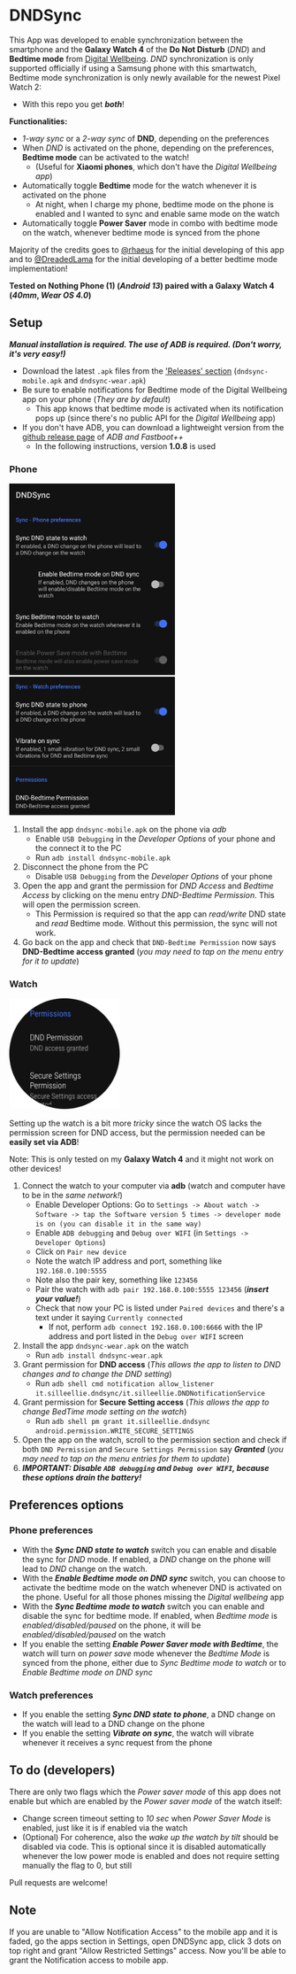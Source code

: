 # DNDSync
This App was developed to enable synchronization between the smartphone and the **Galaxy Watch 4** of the
**Do Not Disturb** (*DND*) and **Bedtime mode** from [Digital Wellbeing](https://play.google.com/store/apps/details?id=com.google.android.apps.wellbeing&hl=en_US).
*DND* synchronization is only supported officially if using a Samsung phone with this smartwatch, Bedtime mode synchronization
is only newly available for the newest Pixel Watch 2:
* With this repo you get ***both***!

**Functionalities:**
* *1-way sync* or a *2-way sync* of **DND**, depending on the preferences
* When *DND* is activated on the phone, depending on the preferences, **Bedtime mode** can be activated to the watch!
   * (Useful for **Xiaomi phones**, which don't have the *Digital Wellbeing app*)
* Automatically toggle **Bedtime** mode for the watch whenever it is activated on the phone
    * At night, when I charge my phone, bedtime mode on the phone is enabled and I wanted to sync and enable same mode on the watch
* Automatically toggle **Power Saver** mode in combo with bedtime mode on the watch, whenever bedtime mode is synced from the phone

Majority of the credits goes to [@rhaeus](https://github.com/rhaeus) for the initial developing of this app
and to [@DreadedLama](https://github.com/DreadedLama) for the initial developing of a better bedtime mode implementation!

**Tested on Nothing Phone (1) (*Android 13*) paired with a Galaxy Watch 4 (*40mm*, *Wear OS 4.0*)**

## Setup

***Manual installation is required. The use of ADB is required. (*Don't worry, it's very easy!*)***

* Download the latest `.apk` files from the ['Releases' section](https://github.com/Silleellie/dnd-bedtime-sync/releases) (`dndsync-mobile.apk` and `dndsync-wear.apk`)
* Be sure to enable notifications for Bedtime mode of the Digital Wellbeing app on your phone (*They are by default*)
    * This app knows that bedtime mode is activated when its notification pops up (since there's no public API for the *Digital Wellbeing* app)
* If you don't have ADB, you can download a lightweight version from the [github release page](https://github.com/K3V1991/ADB-and-FastbootPlusPlus/releases) of *ADB and Fastboot++*
    * In the following instructions, version **1.0.8** is used

### Phone

<p float="left">
  <img src="/images/mobile_1.png" width="300" />
  <img src="/images/mobile_2.png" width="300" />
</p>

1. Install the app `dndsync-mobile.apk` on the phone via *adb*
    * Enable `USB Debugging` in the *Developer Options* of your phone and the connect it to the PC
    * Run `adb install dndsync-mobile.apk`
2. Disconnect the phone from the PC
    * Disable `USB Debugging` from the *Developer Options* of your phone
3. Open the app and grant the permission for *DND Access* and *Bedtime Access* by clicking on the menu entry *DND-Bedtime Permission*. This will open the permission screen.
    * This Permission is required so that the app can *read/write* DND state and *read* Bedtime mode. Without this permission, the sync will not work.
4. Go back on the app and check that `DND-Bedtime Permission` now says **DND-Bedtime access granted** (*you may need to tap on the menu entry for it to update*)


### Watch
<img src="/images/wear_1.png" width="200" />

Setting up the watch is a bit more *tricky* since the watch OS lacks the permission screen for DND access,
but the permission needed can be **easily set via ADB**!

Note: This is only tested on my **Galaxy Watch 4** and it might not work on other devices!
1. Connect the watch to your computer via **adb** (watch and computer have to be in the *same network!*)
    * Enable Developer Options: Go to `Settings -> About watch -> Software -> tap the Software version 5 times -> developer mode is on (you can disable it in the same way)`
    * Enable `ADB debugging` and `Debug over WIFI` (in `Settings -> Developer Options`)
    * Click on `Pair new device`
    * Note the watch IP address and port, something like `192.168.0.100:5555` 
    * Note also the pair key, something like `123456`
    * Pair the watch with `adb pair 192.168.0.100:5555 123456` (***insert your value!***)
    * Check that now your PC is listed under `Paired devices` and there's a text under it saying `Currently connected` 
         * If not, perform `adb connect 192.168.0.100:6666` with the IP address and port listed in the `Debug over WIFI` screen
2. Install the app `dndsync-wear.apk` on the watch
    * Run `adb install dndsync-wear.apk`
3. Grant permission for **DND access** (*This allows the app to listen to DND changes and to change the DND setting*)
    * Run `adb shell cmd notification allow_listener it.silleellie.dndsync/it.silleellie.DNDNotificationService`  
4. Grant permission for **Secure Setting access** (*This allows the app to change BedTime mode setting on the watch*)
    * Run `adb shell pm grant it.silleellie.dndsync android.permission.WRITE_SECURE_SETTINGS`
5. Open the app on the watch, scroll to the permission section and check if both `DND Permission` 
   and `Secure Settings Permission` say ***Granted*** (*you may need to tap on the menu entries for them to update*)
6. ***IMPORTANT: Disable `ADB debugging` and `Debug over WIFI`, because these options drain the battery!***

## Preferences options

### Phone preferences

* With the ***Sync DND state to watch*** switch you can enable and disable the sync for *DND* mode.
  If enabled, a *DND* change on the phone will lead to *DND* change on the watch.
* With the ***Enable Bedtime mode on DND sync*** switch, you can choose to activate the bedtime mode on the watch
  whenever DND is activated on the phone. Useful for all those phones missing the *Digital wellbeing* app
* With the ***Sync Bedtime mode to watch*** switch you can enable and disable the sync for bedtime mode.
  If enabled, when *Bedtime mode* is *enabled/disabled/paused* on the phone, it will be *enabled/disabled/paused* on the watch
* If you enable the setting ***Enable Power Saver mode with Bedtime***, the watch will turn on *power save* mode whenever the *Bedtime Mode* is synced from the phone,
  either due to *Sync Bedtime mode to watch* or to *Enable Bedtime mode on DND sync*

### Watch preferences

* If you enable the setting ***Sync DND state to phone***, a DND change on the watch will lead to a DND change on the phone
* If you enable the setting ***Vibrate on sync***, the watch will vibrate whenever it receives a sync request from the phone

## To do (developers)

There are only two flags which the *Power saver mode* of this app does not enable but which are enabled
by the *Power saver mode* of the watch itself:

* Change screen timeout setting to *10 sec* when *Power Saver Mode* is enabled, just like it is if enabled via the watch
* (Optional) For coherence, also the *wake up the watch by tilt* should be disabled via code. This is optional since it is 
  disabled automatically whenever the low power mode is enabled and does not require setting manually the flag to 0, but still

Pull requests are welcome!

## Note

If you are unable to "Allow Notification Access" to the mobile app and it is faded, go the apps section in Settings, open DNDSync app, click 3 dots on top right and grant "Allow Restricted Settings" access.
Now you'll be able to grant the Notification access to mobile app.
